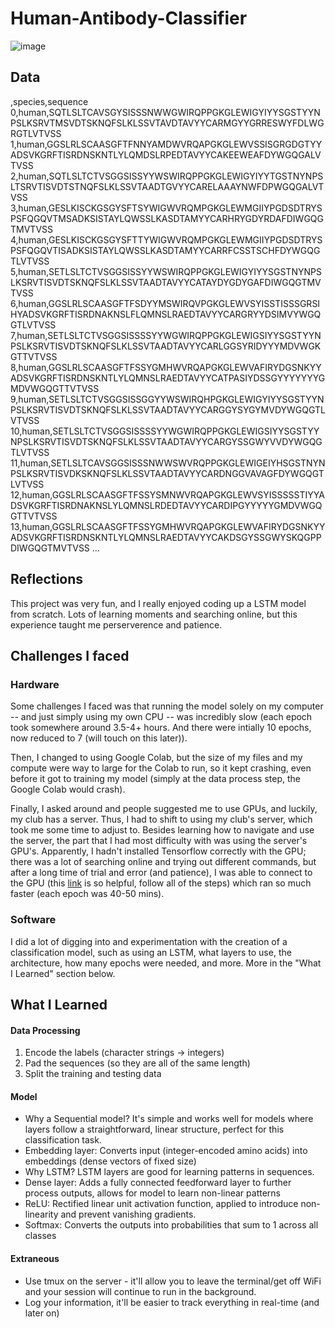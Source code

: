 # Human-Antibody-Classifier

![image](https://github.com/user-attachments/assets/05840c8c-eeb5-40a4-bd25-23cb062d2cbb)

## Data
,species,sequence
0,human,SQTLSLTCAVSGYSISSSNWWGWIRQPPGKGLEWIGYIYYSGSTYYNPSLKSRVTMSVDTSKNQFSLKLSSVTAVDTAVYYCARMGYYGRRESWYFDLWGRGTLVTVSS
1,human,GGSLRLSCAASGFTFNNYAMDWVRQAPGKGLEWVSSISGRGDGTYYADSVKGRFTISRDNSKNTLYLQMDSLRPEDTAVYYCAKEEWEAFDYWGQGALVTVSS
2,human,SQTLSLTCTVSGGSISSYYWSWIRQPPGKGLEWIGYIYYTGSTNYNPSLTSRVTISVDTSTNQFSLKLSSVTAADTGVYYCARELAAAYNWFDPWGQGALVTVSS
3,human,GESLKISCKGSGYSFTSYWIGWVRQMPGKGLEWMGIIYPGDSDTRYSPSFQGQVTMSADKSISTAYLQWSSLKASDTAMYYCARHRYGDYRDAFDIWGQGTMVTVSS
4,human,GESLKISCKGSGYSFTTYWIGWVRQMPGKGLEWMGIIYPGDSDTRYSPSFQGQVTISADKSISTAYLQWSSLKASDTAMYYCARRFCSSTSCHFDYWGQGTLVTVSS
5,human,SETLSLTCTVSGGSISSYYWSWIRQPPGKGLEWIGYIYYSGSTNYNPSLKSRVTISVDTSKNQFSLKLSSVTAADTAVYYCATAYDYGDYGAFDIWGQGTMVTVSS
6,human,GGSLRLSCAASGFTFSDYYMSWIRQVPGKGLEWVSYISSTISSSGRSIHYADSVKGRFTISRDNAKNSLFLQMNSLRAEDTAVYYCARGRYYDSIMVYWGQGTLVTVSS
7,human,SETLSLTCTVSGGSISSSSYYWGWIRQPPGKGLEWIGSIYYSGSTYYNPSLKSRVTISVDTSKNQFSLKLSSVTAADTAVYYCARLGGSYRIDYYYMDVWGKGTTVTVSS
8,human,GGSLRLSCAASGFTFSSYGMHWVRQAPGKGLEWVAFIRYDGSNKYYADSVKGRFTISRDNSKNTLYLQMNSLRAEDTAVYYCATPASIYDSSGYYYYYYYGMDVWGQGTTVTVSS
9,human,SETLSLTCTVSGGSISSGGYYWSWIRQHPGKGLEWIGYIYYSGSTYYNPSLKSRVTISVDTSKNQFSLKLSSVTAADTAVYYCARGGYSYGYMVDYWGQGTLVTVSS
10,human,SETLSLTCTVSGGSISSSSYYWGWIRQPPGKGLEWIGSIYYSGSTYYNPSLKSRVTISVDTSKNQFSLKLSSVTAADTAVYYCARGYSSGWYVVDYWGQGTLVTVSS
11,human,SETLSLTCAVSGGSISSSNWWSWVRQPPGKGLEWIGEIYHSGSTNYNPSLKSRVTISVDKSKNQFSLKLSSVTAADTAVYYCARDNGGVAVAGFDYWGQGTLVTVSS
12,human,GGSLRLSCAASGFTFSSYSMNWVRQAPGKGLEWVSYISSSSSTIYYADSVKGRFTISRDNAKNSLYLQMNSLRDEDTAVYYCARDIPGYYYYYGMDVWGQGTTVTVSS
13,human,GGSLRLSCAASGFTFSSYGMHWVRQAPGKGLEWVAFIRYDGSNKYYADSVKGRFTISRDNSKNTLYLQMNSLRAEDTAVYYCAKDSGYSSGWYSKQGPPDIWGQGTMVTVSS
...

## Reflections
This project was very fun, and I really enjoyed coding up a LSTM model from scratch. Lots of learning moments and searching online, but this experience taught me perserverence and patience. 

## Challenges I faced

### Hardware
Some challenges I faced was that running the model solely on my computer -- and just simply using my own CPU -- was incredibly slow (each epoch took somewhere around 3.5-4+ hours. And there were intially 10 epochs, now reduced to 7 (will touch on this later)). 

Then, I changed to using Google Colab, but the size of my files and my compute were way to large for the Colab to run, so it kept crashing, even before it got to training my model (simply at the data process step, the Google Colab would crash).

Finally, I asked around and people suggested me to use GPUs, and luckily, my club has a server. Thus, I had to shift to using my club's server, which took me some time to adjust to. Besides learning how to navigate and use the server, the part that I had most difficulty with was using the server's GPU's. Apparently, I hadn't installed Tensorflow correctly with the GPU; there was a lot of searching online and trying out different commands, but after a long time of trial and error (and patience), I was able to connect to the GPU (this [link]([url](https://www.tensorflow.org/install/pip)) is so helpful, follow all of the steps) which ran so much faster (each epoch was 40-50 mins). 

### Software
I did a lot of digging into and experimentation with the creation of a classification model, such as using an LSTM, what layers to use, the architecture, how many epochs were needed, and more. More in the "What I Learned" section below. 

## What I Learned

#### Data Processing
1. Encode the labels (character strings -> integers)
2. Pad the sequences (so they are all of the same length)
3. Split the training and testing data

#### Model
* Why a Sequential model? It's simple and works well for models where layers follow a straightforward, linear structure, perfect for this classification task.
* Embedding layer: Converts input (integer-encoded amino acids) into embeddings (dense vectors of fixed size)
* Why LSTM? LSTM layers are good for learning patterns in sequences.
* Dense layer: Adds a fully connected feedforward layer to further process outputs, allows for model to learn non-linear patterns
* ReLU: Rectified linear unit activation function, applied to introduce non-linearity and prevent vanishing gradients.
* Softmax: Converts the outputs into probabilities that sum to 1 across all classes

#### Extraneous
- Use tmux on the server - it'll allow you to leave the terminal/get off WiFi and your session will continue to run in the background.
- Log your information, it'll be easier to track everything in real-time (and later on)
